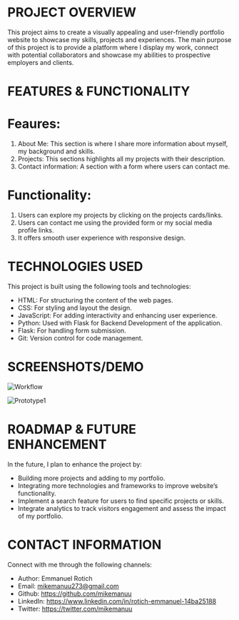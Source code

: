 # PROJECT OVERVIEW
This project aims to create a visually appealing and user-friendly portfolio website to showcase my skills, projects and experiences. 
The main purpose of this project is to provide a platform where I display my work, connect with potential collaborators and showcase my abilities to prospective employers and clients.

# FEATURES & FUNCTIONALITY
# Feaures:
1.	About Me: This section is where I share more information about myself, my background and skills.
2.	Projects: This sections highlights all my projects with their description.
3.	Contact information: A section with a form where users can contact me.

# Functionality:
1.	Users can explore my projects by clicking on the projects cards/links.
2.	Users can contact me using the provided form or my social media profile links.
3.	It offers smooth user experience with responsive design.

# TECHNOLOGIES USED
This project is built using the following tools and technologies:
- HTML: For structuring the content of the web pages.
- CSS: For styling and layout the design.
- JavaScript: For adding interactivity and enhancing user experience.
- Python: Used with Flask for Backend Development of the application.
- Flask: For handling form submission.
- Git: Version control for code management.

# SCREENSHOTS/DEMO

![Workflow](https://github.com/mikemanuu/alx_capstone_project/assets/71790505/6bf6306a-8827-4a49-9f24-a74fbea283ba)


![Prototype1](https://github.com/mikemanuu/alx_capstone_project/assets/71790505/30604f07-cf1e-484d-951c-2e772c726c2d)


# ROADMAP & FUTURE ENHANCEMENT
In the future, I plan to enhance the project by:
- Building more projects and adding to my portfolio.
- Integrating more technologies and frameworks to improve website’s functionality.
- Implement a search feature for users to find specific projects or skills.
- Integrate analytics to track visitors engagement and assess the impact of my portfolio.
  
# CONTACT INFORMATION
Connect with me through the following channels:
- Author: Emmanuel Rotich
- Email: mikemanuu273@gmail.com
- Github: https://github.com/mikemanuu
- LinkedIn: https://www.linkedin.com/in/rotich-emmanuel-14ba25188
- Twitter: https://twitter.com/mikemanuu
